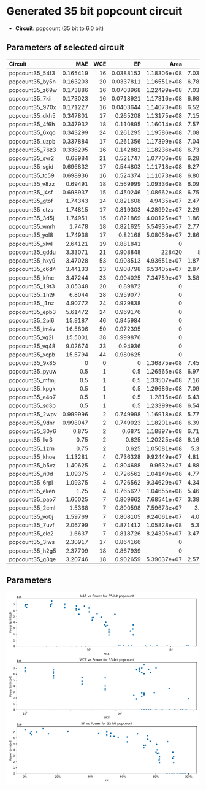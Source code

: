 
# Generated 35 bit popcount circuit
- __Circuit__: popcount (35 bit to 6.0 bit)

## Parameters of selected circuit
| Circuit         |       MAE |   WCE |        EP |             Area |        Power |            Delay | Download                                                               |
|:----------------|----------:|------:|----------:|-----------------:|-------------:|-----------------:|:-----------------------------------------------------------------------|
| popcount35_54f3 |  0.165419 |    16 | 0.0388153 |      1.18306e+08 |   7.0341e+06 |      8.53533e+07 | [v](popcount35_54f3.v) [c](popcount35_54f3.c) [py](popcount35_54f3.py) |
| popcount35_by5n |  0.163203 |    20 | 0.0337811 |      1.16551e+08 |   6.7837e+06 |      8.44685e+07 | [v](popcount35_by5n.v) [c](popcount35_by5n.c) [py](popcount35_by5n.py) |
| popcount35_z69w |  0.173886 |    16 | 0.0703968 |      1.22499e+08 |   7.0314e+06 |      8.5957e+07  | [v](popcount35_z69w.v) [c](popcount35_z69w.c) [py](popcount35_z69w.py) |
| popcount35_7kii |  0.173023 |    16 | 0.0718921 |      1.17316e+08 |   6.9847e+06 |      8.59764e+07 | [v](popcount35_7kii.v) [c](popcount35_7kii.c) [py](popcount35_7kii.py) |
| popcount35_970x |  0.171227 |    16 | 0.0403644 |      1.14073e+08 |   6.5281e+06 |      8.19084e+07 | [v](popcount35_970x.v) [c](popcount35_970x.c) [py](popcount35_970x.py) |
| popcount35_dkh5 |  0.347801 |    17 | 0.265208  |      1.13175e+08 |   7.1596e+06 |      8.69269e+07 | [v](popcount35_dkh5.v) [c](popcount35_dkh5.c) [py](popcount35_dkh5.py) |
| popcount35_4f6h |  0.347932 |    18 | 0.110895  |      1.16014e+08 |   7.5761e+06 |      9.05539e+07 | [v](popcount35_4f6h.v) [c](popcount35_4f6h.c) [py](popcount35_4f6h.py) |
| popcount35_6xqo |  0.343299 |    24 | 0.261295  |      1.19586e+08 |   7.0842e+06 |      9.39651e+07 | [v](popcount35_6xqo.v) [c](popcount35_6xqo.c) [py](popcount35_6xqo.py) |
| popcount35_uzpb |  0.337884 |    17 | 0.261356  |      1.17399e+08 |   7.0472e+06 |      8.97599e+07 | [v](popcount35_uzpb.v) [c](popcount35_uzpb.c) [py](popcount35_uzpb.py) |
| popcount35_76z3 |  0.336295 |    16 | 0.142882  |      1.18236e+08 |   6.7313e+06 |      8.46994e+07 | [v](popcount35_76z3.v) [c](popcount35_76z3.c) [py](popcount35_76z3.py) |
| popcount35_svr2 |  0.68984  |    21 | 0.521747  |      1.07706e+08 |   6.2859e+06 |      8.63734e+07 | [v](popcount35_svr2.v) [c](popcount35_svr2.c) [py](popcount35_svr2.py) |
| popcount35_sgid |  0.696832 |    17 | 0.544803  |      1.11718e+08 |   6.2759e+06 |      8.47541e+07 | [v](popcount35_sgid.v) [c](popcount35_sgid.c) [py](popcount35_sgid.py) |
| popcount35_tc59 |  0.698936 |    16 | 0.524374  |      1.11073e+08 |   6.8009e+06 |      8.35812e+07 | [v](popcount35_tc59.v) [c](popcount35_tc59.c) [py](popcount35_tc59.py) |
| popcount35_v8zz |  0.69491  |    18 | 0.569999  |      1.09336e+08 |   6.0913e+06 |      8.25256e+07 | [v](popcount35_v8zz.v) [c](popcount35_v8zz.c) [py](popcount35_v8zz.py) |
| popcount35_j4sf |  0.698937 |    15 | 0.450246  |      1.08662e+08 |   6.7526e+06 |      8.47251e+07 | [v](popcount35_j4sf.v) [c](popcount35_j4sf.c) [py](popcount35_j4sf.py) |
| popcount35_gtof |  1.74343  |    14 | 0.821608  |      4.9435e+07  |   2.4703e+06 |      7.3641e+07  | [v](popcount35_gtof.v) [c](popcount35_gtof.c) [py](popcount35_gtof.py) |
| popcount35_ctzs |  1.74815  |    17 | 0.819303  |      4.28992e+07 |   2.2958e+06 |      5.34717e+07 | [v](popcount35_ctzs.v) [c](popcount35_ctzs.c) [py](popcount35_ctzs.py) |
| popcount35_3d5j |  1.74951  |    15 | 0.821869  |      4.00125e+07 |   1.8618e+06 |      6.8833e+07  | [v](popcount35_3d5j.v) [c](popcount35_3d5j.c) [py](popcount35_3d5j.py) |
| popcount35_vmrh |  1.7478   |    18 | 0.821625  |      5.54935e+07 |   2.7775e+06 |      7.62849e+07 | [v](popcount35_vmrh.v) [c](popcount35_vmrh.c) [py](popcount35_vmrh.py) |
| popcount35_yol8 |  1.74938  |    17 | 0.82168   |      5.08056e+07 |   2.8608e+06 |      6.8632e+07  | [v](popcount35_yol8.v) [c](popcount35_yol8.c) [py](popcount35_yol8.py) |
| popcount35_xlwl |  2.64121  |    19 | 0.881841  |      0           |   0          |      0           | [v](popcount35_xlwl.v) [c](popcount35_xlwl.c) [py](popcount35_xlwl.py) |
| popcount35_gddu |  3.33071  |    21 | 0.908848  | 228420           | 878.448      | 565707           | [v](popcount35_gddu.v) [c](popcount35_gddu.c) [py](popcount35_gddu.py) |
| popcount35_hxy9 |  3.47028  |    53 | 0.908513  |      4.93651e+07 |   1.8742e+06 |      6.94932e+07 | [v](popcount35_hxy9.v) [c](popcount35_hxy9.c) [py](popcount35_hxy9.py) |
| popcount35_c6d4 |  3.44133  |    23 | 0.908798  |      6.53405e+07 |   2.8782e+06 |      6.70188e+07 | [v](popcount35_c6d4.v) [c](popcount35_c6d4.c) [py](popcount35_c6d4.py) |
| popcount35_kfnc |  3.47244  |    33 | 0.904025  |      7.34759e+07 |   3.5895e+06 |      8.09904e+07 | [v](popcount35_kfnc.v) [c](popcount35_kfnc.c) [py](popcount35_kfnc.py) |
| popcount35_19t3 |  3.05348  |    20 | 0.89872   |      0           |   0          |      0           | [v](popcount35_19t3.v) [c](popcount35_19t3.c) [py](popcount35_19t3.py) |
| popcount35_1ht9 |  6.8044   |    28 | 0.959077  |      0           |   0          |      0           | [v](popcount35_1ht9.v) [c](popcount35_1ht9.c) [py](popcount35_1ht9.py) |
| popcount35_j1nz |  4.90772  |    24 | 0.929838  |      0           |   0          |      0           | [v](popcount35_j1nz.v) [c](popcount35_j1nz.c) [py](popcount35_j1nz.py) |
| popcount35_epb3 |  5.61472  |    24 | 0.969176  |      0           |   0          |      0           | [v](popcount35_epb3.v) [c](popcount35_epb3.c) [py](popcount35_epb3.py) |
| popcount35_2pl6 | 15.9187   |    46 | 0.945984  |      0           |   0          |      0           | [v](popcount35_2pl6.v) [c](popcount35_2pl6.c) [py](popcount35_2pl6.py) |
| popcount35_im4v | 16.5806   |    50 | 0.972395  |      0           |   0          |      0           | [v](popcount35_im4v.v) [c](popcount35_im4v.c) [py](popcount35_im4v.py) |
| popcount35_vg2l | 15.5001   |    38 | 0.999876  |      0           |   0          |      0           | [v](popcount35_vg2l.v) [c](popcount35_vg2l.c) [py](popcount35_vg2l.py) |
| popcount35_vq48 |  9.02674  |    33 | 0.94936   |      0           |   0          |      0           | [v](popcount35_vq48.v) [c](popcount35_vq48.c) [py](popcount35_vq48.py) |
| popcount35_xcpb | 15.5794   |    44 | 0.980625  |      0           |   0          |      0           | [v](popcount35_xcpb.v) [c](popcount35_xcpb.c) [py](popcount35_xcpb.py) |
| popcount35_9x85 |  0        |     0 | 0         |      1.36875e+08 |   7.4521e+06 |      9.00932e+07 | [v](popcount35_9x85.v) [c](popcount35_9x85.c) [py](popcount35_9x85.py) |
| popcount35_pyuw |  0.5      |     1 | 0.5       |      1.26565e+08 |   6.9716e+06 |      9.06016e+07 | [v](popcount35_pyuw.v) [c](popcount35_pyuw.c) [py](popcount35_pyuw.py) |
| popcount35_mfmj |  0.5      |     1 | 0.5       |      1.33507e+08 |   7.1603e+06 |      9.21336e+07 | [v](popcount35_mfmj.v) [c](popcount35_mfmj.c) [py](popcount35_mfmj.py) |
| popcount35_kpgk |  0.5      |     1 | 0.5       |      1.29686e+08 |   7.0916e+06 |      9.19673e+07 | [v](popcount35_kpgk.v) [c](popcount35_kpgk.c) [py](popcount35_kpgk.py) |
| popcount35_e4o7 |  0.5      |     1 | 0.5       |      1.2815e+08  |   6.4328e+06 |      9.01446e+07 | [v](popcount35_e4o7.v) [c](popcount35_e4o7.c) [py](popcount35_e4o7.py) |
| popcount35_sd3p |  0.5      |     1 | 0.5       |      1.23399e+08 |   6.5499e+06 |      9.09428e+07 | [v](popcount35_sd3p.v) [c](popcount35_sd3p.c) [py](popcount35_sd3p.py) |
| popcount35_2wpv |  0.999996 |     2 | 0.749998  |      1.16918e+08 |   5.7737e+06 |      9.22568e+07 | [v](popcount35_2wpv.v) [c](popcount35_2wpv.c) [py](popcount35_2wpv.py) |
| popcount35_9dnr |  0.998047 |     2 | 0.749023  |      1.18201e+08 |   6.3944e+06 |      9.08851e+07 | [v](popcount35_9dnr.v) [c](popcount35_9dnr.c) [py](popcount35_9dnr.py) |
| popcount35_30y6 |  0.875    |     2 | 0.6875    |      1.18897e+08 |   6.7141e+06 |      9.03943e+07 | [v](popcount35_30y6.v) [c](popcount35_30y6.c) [py](popcount35_30y6.py) |
| popcount35_lkr3 |  0.75     |     2 | 0.625     |      1.20225e+08 |   6.1663e+06 |      9.26372e+07 | [v](popcount35_lkr3.v) [c](popcount35_lkr3.c) [py](popcount35_lkr3.py) |
| popcount35_1zrn |  0.75     |     2 | 0.625     |      1.05081e+08 |   5.349e+06  |      8.70652e+07 | [v](popcount35_1zrn.v) [c](popcount35_1zrn.c) [py](popcount35_1zrn.py) |
| popcount35_khoe |  1.13281  |     4 | 0.736328  |      9.92449e+07 |   4.8183e+06 |      8.62625e+07 | [v](popcount35_khoe.v) [c](popcount35_khoe.c) [py](popcount35_khoe.py) |
| popcount35_b5vz |  1.40625  |     4 | 0.804688  |      9.9632e+07  |   4.8846e+06 |      9.25924e+07 | [v](popcount35_b5vz.v) [c](popcount35_b5vz.c) [py](popcount35_b5vz.py) |
| popcount35_ri0d |  1.09375  |     4 | 0.726562  |      1.04149e+08 |   4.7764e+06 |      8.86458e+07 | [v](popcount35_ri0d.v) [c](popcount35_ri0d.c) [py](popcount35_ri0d.py) |
| popcount35_6rpl |  1.09375  |     4 | 0.726562  |      9.34629e+07 |   4.3445e+06 |      8.81233e+07 | [v](popcount35_6rpl.v) [c](popcount35_6rpl.c) [py](popcount35_6rpl.py) |
| popcount35_eken |  1.25     |     4 | 0.765627  |      1.04655e+08 |   5.4684e+06 |      9.21527e+07 | [v](popcount35_eken.v) [c](popcount35_eken.c) [py](popcount35_eken.py) |
| popcount35_pao7 |  1.60025  |     7 | 0.809662  |      7.68541e+07 |   3.3817e+06 |      7.92902e+07 | [v](popcount35_pao7.v) [c](popcount35_pao7.c) [py](popcount35_pao7.py) |
| popcount35_2cml |  1.5368   |     7 | 0.800598  |      7.59673e+07 |   3.61e+06   |      8.77484e+07 | [v](popcount35_2cml.v) [c](popcount35_2cml.c) [py](popcount35_2cml.py) |
| popcount35_vo0j |  1.59769  |     7 | 0.808105  |      9.24061e+07 |   4.023e+06  |      9.21823e+07 | [v](popcount35_vo0j.v) [c](popcount35_vo0j.c) [py](popcount35_vo0j.py) |
| popcount35_7uvf |  2.06799  |     7 | 0.871412  |      1.05828e+08 |   5.377e+06  |      9.02682e+07 | [v](popcount35_7uvf.v) [c](popcount35_7uvf.c) [py](popcount35_7uvf.py) |
| popcount35_ele2 |  1.6637   |     7 | 0.818726  |      8.24305e+07 |   3.4733e+06 |      8.80919e+07 | [v](popcount35_ele2.v) [c](popcount35_ele2.c) [py](popcount35_ele2.py) |
| popcount35_3lws |  2.30917  |    17 | 0.864166  |      0           |   0          |      0           | [v](popcount35_3lws.v) [c](popcount35_3lws.c) [py](popcount35_3lws.py) |
| popcount35_h2g5 |  2.37709  |    18 | 0.867939  |      0           |   0          |      0           | [v](popcount35_h2g5.v) [c](popcount35_h2g5.c) [py](popcount35_h2g5.py) |
| popcount35_g3qe |  3.20746  |    18 | 0.902659  |      5.39037e+07 |   2.5732e+06 |      7.16122e+07 | [v](popcount35_g3qe.v) [c](popcount35_g3qe.c) [py](popcount35_g3qe.py) |

## Parameters 
![Parameters figure](fig.png)